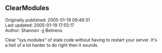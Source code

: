 ## ClearModules  
Originally published: 2005-01-19 09:46:31  
Last updated: 2005-01-19 17:55:17  
Author: Shannon -jj Behrens  
  
Clear "sys.modules" of stale code without having to restart your
server.  It's a hell of a lot harder to do right then it sounds.